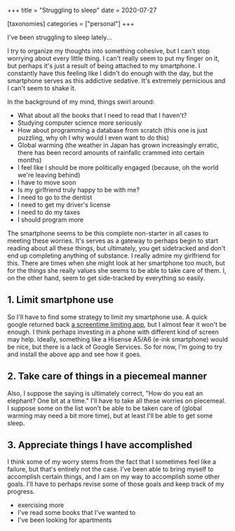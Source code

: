 +++
title = "Struggling to sleep"
date = 2020-07-27

[taxonomies]
categories = ["personal"]
+++

I've been struggling to sleep lately...
<!-- more -->
I try to organize my thoughts into something cohesive, but I can't stop worrying about every little thing. I can't really seem to put my finger on it, but perhaps it's just a result of being attached to my smartphone. I constantly have this feeling like I didn't do enough with the day, but the smartphone serves as this addictive sedative. It's extremely pernicious and I can't seem to shake it.

In the background of my mind, things swirl around:

- What about all the books that I need to read that I haven't?
- Studying computer science more seriously
- How about programming a database from scratch (this one is just puzzling, why oh I why would I even want to do this)
- Global warming (the weather in Japan has grown increasingly erratic, there has been record amounts of rainfallc crammed into certain months)
- I feel like I should be more politically engaged (because, oh the world we're leaving behind)
- I have to move soon
- Is my girlfriend truly happy to be with me?
- I need to go to the dentist
- I need to get my driver's license
- I need to do my taxes
- I should program more

The smartphone seems to be this complete non-starter in all cases to meeting these worries. It's serves as a gateway to perhaps begin to start  reading about all these things, but ultimately, you get sidetracked and don't end up completing anything of substance. I really admire my girlfriend for this. There are times when she might look at her smartphone too much, but for the things she really values she seems to be able to take care of them. I, on the other hand, seem to get side-tracked by everything so easily.

## 1. Limit smartphone use

So I'll have to find some strategy to limit my smartphone use. A quick google returned back [a screentime limiting app](https://www.flipdapp.co/), but I almost fear it won't be enough. I think perhaps investing in a phone with different kind of screen may help. Ideally, something like a Hisense A5/A6 (e-ink smartphone) would be nice, but there is a lack of Google Services.  So for now, I'm going to try and install the above app and see how it goes.

## 2. Take care of things in a piecemeal manner

Also, I suppose the saying is ultimately correct, "How do you eat an elephant? One bit at a time." I'll have to take all these worries on piecemeal. I suppose some on the list won't be able to be taken care of (global warming may need a bit more time), but at least I'll be able to get some sleep.

## 3. Appreciate things I have accomplished

I think some of my worry stems from the fact that I sometimes feel like a failure, but that's entirely not the case. I've been able to bring myself to accomplish certain things, and I am on my way to accomplish some other goals. I'll have to perhaps revise some of those goals and keep track of my progress.

- exercising more
- I've read some books that I've wanted to
- I've been looking for apartments